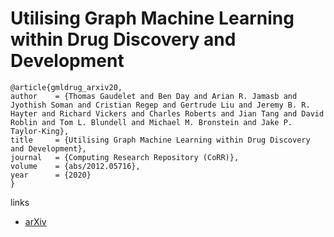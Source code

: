 # Utilising Graph Machine Learning within Drug Discovery and Development

```
@article{gmldrug_arxiv20,
author    = {Thomas Gaudelet and Ben Day and Arian R. Jamasb and Jyothish Soman and Cristian Regep and Gertrude Liu and Jeremy B. R. Hayter and Richard Vickers and Charles Roberts and Jian Tang and David Roblin and Tom L. Blundell and Michael M. Bronstein and Jake P. Taylor-King},
title     = {Utilising Graph Machine Learning within Drug Discovery and Development},
journal   = {Computing Research Repository (CoRR)},
volume    = {abs/2012.05716},
year      = {2020}
}
```

links
- [arXiv](https://arxiv.org/abs/2012.05716)

